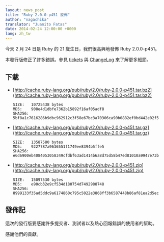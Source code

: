 ```yaml
---
layout: news_post
title: "Ruby 2.0.0-p451 發佈"
author: "nagachika"
translator: "Juanito Fatas"
date: 2014-02-24 12:00:00 +0000
lang: zh_tw
---
```


今天 2 月 24 日是 Ruby 的 21 歲生日，我們很高興地發佈 Ruby 2.0.0-p451。

本發行版修正了許多錯誤。參見 [tickets](https://bugs.ruby-lang.org/projects/ruby-200/issues?set_filter=1&amp;status_id=5) 與 [ChangeLog](http://svn.ruby-lang.org/repos/ruby/tags/v2_0_0_451/ChangeLog) 來了解更多細節。

## 下載

* [http://cache.ruby-lang.org/pub/ruby/2.0/ruby-2.0.0-p451.tar.bz2](http://cache.ruby-lang.org/pub/ruby/2.0/ruby-2.0.0-p451.tar.bz2)

      SIZE:   10725438 bytes
      MD5:    908e4d1dbfe7362b15892f16af05adf8
      SHA256: 5bf8a1c7616286b9dbc962912c3f58e67bc3a70306ca90b0882ef0bd442e02f5

* [http://cache.ruby-lang.org/pub/ruby/2.0/ruby-2.0.0-p451.tar.gz](http://cache.ruby-lang.org/pub/ruby/2.0/ruby-2.0.0-p451.tar.gz)

      SIZE:   13587580 bytes
      MD5:    9227787a9636551f1749ee8394b5ffe5
      SHA256: e6d6900eb4084053058349cfdbf63ad1414b6a8d75d58b47ed81010a9947e73b

* [http://cache.ruby-lang.org/pub/ruby/2.0/ruby-2.0.0-p451.zip](http://cache.ruby-lang.org/pub/ruby/2.0/ruby-2.0.0-p451.zip)

      SIZE:   15097530 bytes
      MD5:    e90cb32e9cf534d180754d7492988748
      SHA256: 8999133f35ad5ddc9a6174860c795c5022e3868ff3b6587448b86af81ea2d5ec

## 發佈記

這次的發行版要感謝許多提交者、測試者以及熱心回報錯誤的使用者的幫助。

感謝他們的貢獻。
